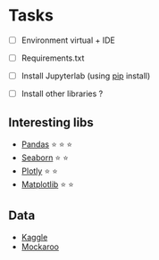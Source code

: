 # Tasks

- [ ] Environment virtual + IDE
- [ ] Requirements.txt
- [ ] Install Jupyterlab (using [pip](https://pypi.org/project/jupyterlab/) install)
- [ ] Install other libraries ?


## Interesting libs
* [Pandas](https://pypi.org/project/pandas/) :star: :star: :star:
* [Seaborn](https://pypi.org/project/seaborn/) :star: :star:
* [Plotly](https://pypi.org/project/plotly/) :star: :star:
* [Matplotlib](https://pypi.org/project/matplotlib/) :star: :star:

## Data
* [Kaggle](https://www.kaggle.com/)
* [Mockaroo](https://www.mockaroo.com/)